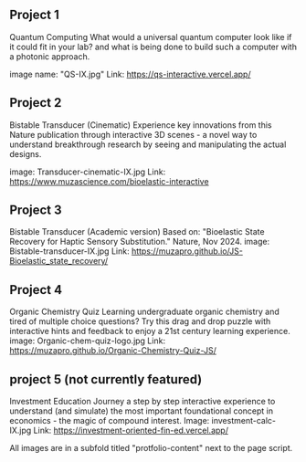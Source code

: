 ## Project 1
Quantum Computing
What would a universal quantum computer look like if it could fit in your lab? and what is being done to build such a computer with a photonic approach.

image name: "QS-IX.jpg"
Link: https://qs-interactive.vercel.app/

## Project 2
Bistable Transducer (Cinematic)
Experience key innovations from this Nature publication through interactive 3D scenes -
a novel way to understand breakthrough research by seeing and manipulating the actual designs.

image: Transducer-cinematic-IX.jpg
Link: https://www.muzascience.com/bioelastic-interactive

## Project 3
Bistable Transducer (Academic version)
Based on: "Bioelastic State Recovery for Haptic Sensory Substitution." Nature, Nov 2024.
image: Bistable-transducer-IX.jpg
Link: https://muzapro.github.io/JS-Bioelastic_state_recovery/



## Project 4
Organic Chemistry Quiz
Learning undergraduate organic chemistry and tired of multiple choice questions?
Try this drag and drop puzzle with interactive hints and feedback to enjoy a 21st century learning experience.
image: Organic-chem-quiz-logo.jpg
Link: https://muzapro.github.io/Organic-Chemistry-Quiz-JS/


## project 5 (not currently featured)
Investment Education Journey
a step by step interactive experience to understand (and simulate) the most important foundational concept in economics - the magic of compound interest.
Image: investment-calc-IX.jpg
Link: https://investment-oriented-fin-ed.vercel.app/

All images are in a subfold titled "protfolio-content" next to the page script.